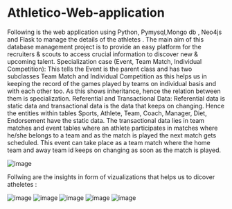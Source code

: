 # Athletico-Web-application
Following is the web application using Python, Pymysql,Mongo db , Neo4js and Flask to manage the details of the athletes . The main aim of this database management project is to provide an easy platform for the recruiters &amp; scouts to access crucial information to discover new &amp; upcoming talent. 
Specialization case (Event, Team Match, Individual Competition): This tells the Event is the parent class and has two subclasses Team Match and Individual Competition as this helps us in keeping the record of the games played by teams on individual basis and with each other too. As this shows inheritance, hence the relation between them is specialization.
Referential and Transactional Data: Referential data is static data and transactional data is the data that keeps on changing. Hence the entities within tables Sports, Athlete, Team, Coach, Manager, Diet, Endorsement have the static data.
The transactional data lies in team matches and event tables where an athlete participates in matches where he/she belongs to a team and as the match is played the next match gets scheduled. This event can take place as a team match where the home team and away team id keeps on changing as soon as the match is played.

![image](https://github.com/akacode-hub/Athletico-Web-application/assets/90734448/03e6b7d2-3df0-4180-87af-90962576376f)

Follwing are the insights in form of vizualizations that helps us to dicover atheletes :

![image](https://github.com/akacode-hub/Athletico-Web-application/assets/90734448/e0f04758-b3b2-4631-b61d-5113f727bfbf)
![image](https://github.com/akacode-hub/Athletico-Web-application/assets/90734448/65dbd005-dda4-41f3-b783-2af0fffe22b2)
![image](https://github.com/akacode-hub/Athletico-Web-application/assets/90734448/35b199c8-bae7-44ae-9558-70b06e3c1e7d)
![image](https://github.com/akacode-hub/Athletico-Web-application/assets/90734448/3f543ad1-7d0d-4a7b-bfaf-1f163cf9b830)
![image](https://github.com/akacode-hub/Athletico-Web-application/assets/90734448/691c0964-8c04-441b-bbcc-d2728cadbdba)





